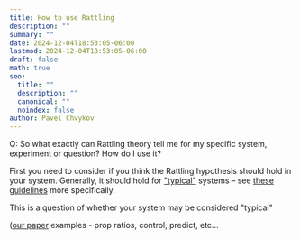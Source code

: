 ```yaml
---
title: How to use Rattling
description: ""
summary: ""
date: 2024-12-04T18:53:05-06:00
lastmod: 2024-12-04T18:53:05-06:00
draft: false
math: true
seo:
  title: ""
  description: ""
  canonical: ""
  noindex: false
author: Pavel Chvykov
---
```

Q: So what exactly can Rattling theory tell me for my specific system, experiment or question? How do I use it?

First you need to consider if you think the Rattling hypothesis should hold in your system. Generally, it should hold for ["typical"](/docs/background/typicality/) systems – see [these guidelines](/docs/background/typicality/#general-guidelines) more specifically. 

This is a question of whether your system may be considered "typical"

([our paper](https://www.science.org/doi/10.1126/science.abc6182) examples - prop ratios, control, predict, etc...